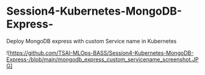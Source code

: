 # Session4-Kubernetes-MongoDB-Express-
Deploy MongoDB express with custom Service name in Kubernetes

![https://github.com/TSAI-MLOps-BASS/Session4-Kubernetes-MongoDB-Express-/blob/main/mongodb_express_custom_servicename_screenshot.JPG]

